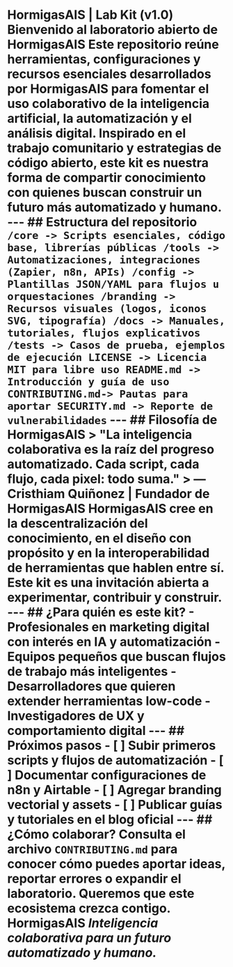 # HormigasAIS | Lab Kit (v1.0) **Bienvenido al laboratorio abierto de HormigasAIS** Este repositorio reúne herramientas, configuraciones y recursos esenciales desarrollados por HormigasAIS para fomentar el uso colaborativo de la inteligencia artificial, la automatización y el análisis digital. Inspirado en el trabajo comunitario y estrategias de código abierto, este kit es nuestra forma de compartir conocimiento con quienes buscan construir un futuro más automatizado y humano. --- ## Estructura del repositorio ``` /core -> Scripts esenciales, código base, librerías públicas /tools -> Automatizaciones, integraciones (Zapier, n8n, APIs) /config -> Plantillas JSON/YAML para flujos u orquestaciones /branding -> Recursos visuales (logos, iconos SVG, tipografía) /docs -> Manuales, tutoriales, flujos explicativos /tests -> Casos de prueba, ejemplos de ejecución LICENSE -> Licencia MIT para libre uso README.md -> Introducción y guía de uso CONTRIBUTING.md-> Pautas para aportar SECURITY.md -> Reporte de vulnerabilidades ``` --- ## Filosofía de HormigasAIS > "La inteligencia colaborativa es la raíz del progreso automatizado. Cada script, cada flujo, cada pixel: todo suma." > — Cristhiam Quiñonez | Fundador de HormigasAIS HormigasAIS cree en la descentralización del conocimiento, en el diseño con propósito y en la interoperabilidad de herramientas que hablen entre sí. Este kit es una invitación abierta a experimentar, contribuir y construir. --- ## ¿Para quién es este kit? - Profesionales en marketing digital con interés en IA y automatización - Equipos pequeños que buscan flujos de trabajo más inteligentes - Desarrolladores que quieren extender herramientas low-code - Investigadores de UX y comportamiento digital --- ## Próximos pasos - [ ] Subir primeros scripts y flujos de automatización - [ ] Documentar configuraciones de n8n y Airtable - [ ] Agregar branding vectorial y assets - [ ] Publicar guías y tutoriales en el blog oficial --- ## ¿Cómo colaborar? Consulta el archivo `CONTRIBUTING.md` para conocer cómo puedes aportar ideas, reportar errores o expandir el laboratorio. Queremos que este ecosistema crezca contigo. **HormigasAIS** *Inteligencia colaborativa para un futuro automatizado y humano.* 
